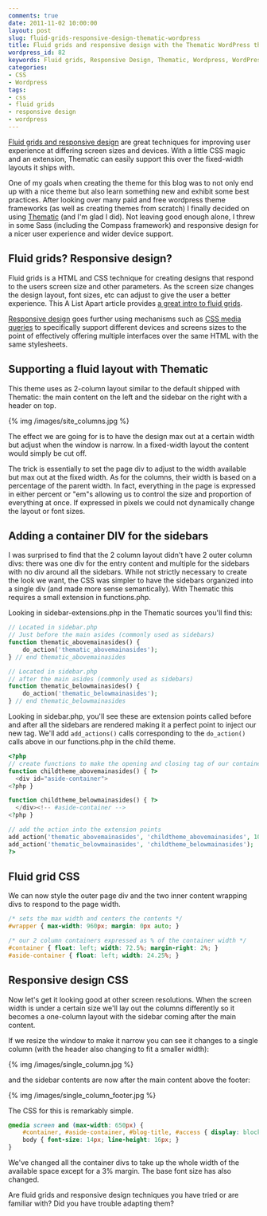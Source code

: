 ```yaml
---
comments: true
date: 2011-11-02 10:00:00
layout: post
slug: fluid-grids-responsive-design-thematic-wordpress
title: Fluid grids and responsive design with the Thematic WordPress theme framework
wordpress_id: 82
keywords: Fluid grids, Responsive Design, Thematic, Wordpress, WordPress theme framework, CSS
categories:
- CSS
- Wordpress
tags:
- css
- fluid grids
- responsive design
- wordpress
---
```


[Fluid grids and responsive design](http://cantina.co/2011/10/31/responsive-design-resources/) are great techniques for improving user experience at differing screen sizes and devices. With a little CSS magic and an extension, Thematic can easily support this over the fixed-width layouts it ships with.

One of my goals when creating the theme for this blog was to not only end up with a nice theme but also learn something new and exhibit some best practices. After looking over many paid and free wordpress theme frameworks (as well as creating themes from scratch) I finally decided on using [Thematic](http://themeshaper.com/thematic/) (and I'm glad I did). Not leaving good enough alone, I threw in some Sass (including the Compass framework) and responsive design for a nicer user experience and wider device support.

<!-- more -->

## Fluid grids? Responsive design?

Fluid grids is a HTML and CSS technique for creating designs that respond to the users screen size and other parameters. As the screen size changes the design layout, font sizes, etc can adjust 
to give the user a better experience. This A List Apart article provides [a great intro to fluid grids](http://www.alistapart.com/articles/fluidgrids/).

[Responsive design](http://www.alistapart.com/articles/responsive-web-design/) goes further using mechanisms such as [CSS media queries](http://trentrichardson.com/2011/03/11/effective-example-of-css-media-queries/) to specifically support different devices and screens sizes to the point of effectively offering multiple interfaces over the same HTML with the same stylesheets.

## Supporting a fluid layout with Thematic

This theme uses as 2-column layout similar to the default shipped with Thematic: the main content on the left and the sidebar on the right with a header on top.

{% img /images/site_columns.jpg %}

The effect we are going for is to have the design max out at a certain width but adjust when the window is narrow. In a fixed-width layout the content would simply be cut off.

The trick is essentially to set the page div to adjust to the width available but max out at the fixed width. As for the columns, their width is based on a percentage of the parent width. In fact, everything in the page is expressed in either percent or "em"s allowing us to control the size and proportion of everything at once. If expressed in pixels we could not dynamically change the layout or font sizes.

## Adding a container DIV for the sidebars

I was surprised to find that the 2 column layout didn't have 2 outer column divs: there was one div for the entry content and multiple for the sidebars with no div around all the sidebars. While not strictly necessary to create the look we want, the CSS was simpler to have the sidebars organized into a single div (and made more sense semantically). With Thematic this requires a small extension in functions.php.

Looking in sidebar-extensions.php in the Thematic sources you'll find this:

```php
// Located in sidebar.php 
// Just before the main asides (commonly used as sidebars)
function thematic_abovemainasides() {
    do_action('thematic_abovemainasides');
} // end thematic_abovemainasides

// Located in sidebar.php 
// after the main asides (commonly used as sidebars)
function thematic_belowmainasides() {
    do_action('thematic_belowmainasides');
} // end thematic_belowmainasides
```

Looking in sidebar.php, you'll see these are extension points called before and after all the sidebars are rendered making it a perfect point to inject our new tag. We'll add `add_actions()` calls corresponding to the `do_action()` calls above in our functions.php in the child theme.

```php
<?php
// create functions to make the opening and closing tag of our container div
function childtheme_abovemainasides() { ?>
  <div id="aside-container">
<?php }

function childtheme_belowmainasides() { ?>
  </div><!-- #aside-container -->
<?php }

// add the action into the extension points
add_action('thematic_abovemainasides', 'childtheme_abovemainasides', 10);
add_action('thematic_belowmainasides', 'childtheme_belowmainasides');
?>
```

## Fluid grid CSS

We can now style the outer page div and the two inner content wrapping divs to respond to the page width.

```css
/* sets the max width and centers the contents */
#wrapper { max-width: 960px; margin: 0px auto; }

/* our 2 column containers expressed as % of the container width */
#container { float: left; width: 72.5%; margin-right: 2%; }
#aside-container { float: left; width: 24.25%; }
```

## Responsive design CSS

Now let's get it looking good at other screen resolutions. When the screen width is under a certain size we'll lay out the columns differently so it becomes a one-column layout with the sidebar coming after the main content.

If we resize the window to make it narrow you can see it changes to a single column (with the header also changing to fit a smaller width):

{% img /images/single_column.jpg %}

and the sidebar contents are now after the main content above the footer:

{% img /images/single_column_footer.jpg %}

The CSS for this is remarkably simple.

```css
@media screen and (max-width: 650px) {
	#container, #aside-container, #blog-title, #access { display: block; float: none; width: auto; margin: 0 3% 3% 3%; }
	body { font-size: 14px; line-height: 16px; }
}
```

We've changed all the container divs to take up the whole width of the available space except for a 3% margin. The base font size has also changed.

Are fluid grids and responsive design techniques you have tried or are familiar with? Did you have trouble adapting them?
